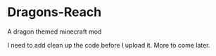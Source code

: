 Dragons-Reach
=============

A dragon themed minecraft mod

I need to add clean up the code before I upload it. More to come later.
